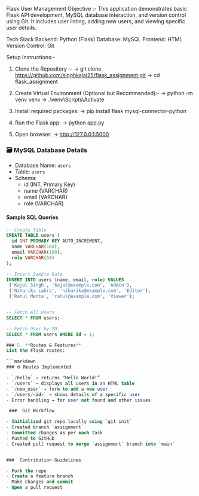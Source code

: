 Flask User Management
Objective :- This application demonstrates basic Flask API development, MySQL database interaction, and version control using Git. It includes user listing, adding new users, and viewing specific user details.

Tech Stack
Backend: Python (Flask)
Database: MySQL
Frontend: HTML
Version Control: Git

 Setup Instructions:-
1. Clone the Repository :-
→ git clone https://github.com/singhkajal25/flask_assignment.git
→ cd flask_assignment

2. Create Virtual Environment (Optional but Recommended):- 
→ python -m venv venv
→ .\venv\Scripts\Activate

3. Install required packages:
→ pip install flask mysql-connector-python

4.  Run the Flask app:
→ python app.py

5. Open browser:
→ http://127.0.0.1:5000


 
 ### 🗃️ MySQL Database Details

- Database Name: `users`
- Table: `users`
- Schema:
  - id (INT, Primary Key)
  - name (VARCHAR)
  - email (VARCHAR)
  - role (VARCHAR)

#### Sample SQL Queries

```sql
-- Create Table
CREATE TABLE users (
  id INT PRIMARY KEY AUTO_INCREMENT,
  name VARCHAR(100),
  email VARCHAR(100),
  role VARCHAR(50)
);

-- Insert Sample Data
INSERT INTO users (name, email, role) VALUES
 ('Kajal Singh', 'kajal@example.com', 'Admin'),
 ('Niharika Lakra', 'niharika@example.com', 'Editor'),
 ('Rahul Mehta', 'rahul@example.com', 'Viewer');


-- Fetch All Users
SELECT * FROM users;

-- Fetch User by ID
SELECT * FROM users WHERE id = 1;

### 5. **Routes & Features**
List the Flask routes:

```markdown
### 🌐 Routes Implemented

- `/hello` → returns “Hello World!”
- `/users` → displays all users in an HTML table
- `/new_user` → form to add a new user
- `/users/<id>` → shows details of a specific user
- Error handling → for user not found and other issues

 ###  Git Workflow

- Initialized git repo locally using `git init`
- Created branch `assignment`
- Committed changes as per each task
- Pushed to GitHub
- Created pull request to merge `assignment` branch into `main`


###  Contribution Guidelines

- Fork the repo
- Create a feature branch
- Make changes and commit
- Open a pull request

 
 
 
